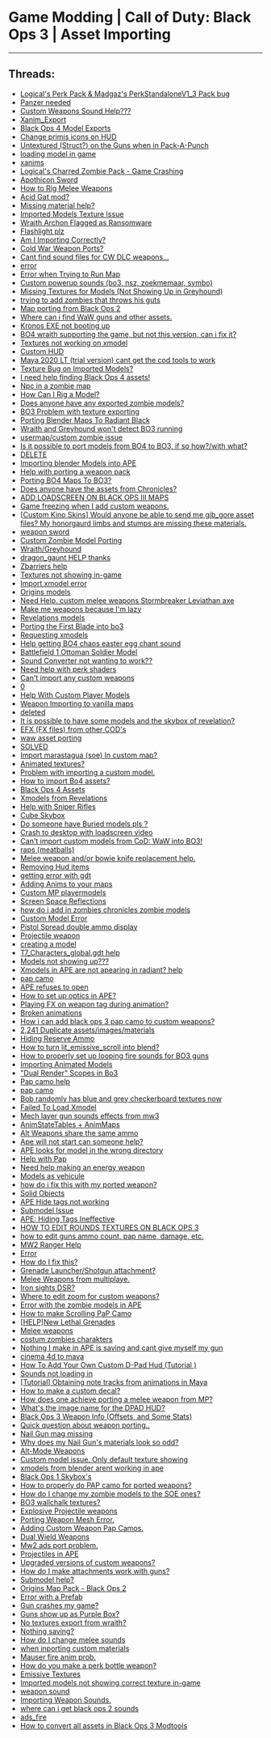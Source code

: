 # Game Modding |  Call of Duty: Black Ops 3 | Asset Importing
---
## Threads:
<ul>
<li><a href="{ '/wiki/threads/3846.html' | relative_url }">Logical's Perk Pack & Madgaz's PerkStandaloneV1_3 Pack bug</a></li>
<li><a href="{ '/wiki/threads/3842.html' | relative_url }">Panzer needed</a></li>
<li><a href="{ '/wiki/threads/3722.html' | relative_url }">Custom Weapons Sound Help???</a></li>
<li><a href="{ '/wiki/threads/3830.html' | relative_url }">Xanim_Export</a></li>
<li><a href="{ '/wiki/threads/3658.html' | relative_url }">Black Ops 4 Model Exports</a></li>
<li><a href="{ '/wiki/threads/3794.html' | relative_url }">Change primis icons on HUD</a></li>
<li><a href="{ '/wiki/threads/3784.html' | relative_url }">Untextured (Struct?) on the Guns when in Pack-A-Punch</a></li>
<li><a href="{ '/wiki/threads/3755.html' | relative_url }">loading model in game</a></li>
<li><a href="{ '/wiki/threads/3771.html' | relative_url }">xanims</a></li>
<li><a href="{ '/wiki/threads/3750.html' | relative_url }">Logical's Charred Zombie Pack - Game Crashing</a></li>
<li><a href="{ '/wiki/threads/3745.html' | relative_url }">Apothicon Sword</a></li>
<li><a href="{ '/wiki/threads/3740.html' | relative_url }">How to Rig Melee Weapons</a></li>
<li><a href="{ '/wiki/threads/3736.html' | relative_url }">Acid Gat mod?</a></li>
<li><a href="{ '/wiki/threads/3724.html' | relative_url }">Missing material help?</a></li>
<li><a href="{ '/wiki/threads/3718.html' | relative_url }">Imported Models Texture Issue</a></li>
<li><a href="{ '/wiki/threads/3715.html' | relative_url }">Wraith Archon Flagged as Ransomware</a></li>
<li><a href="{ '/wiki/threads/3710.html' | relative_url }">Flashlight plz</a></li>
<li><a href="{ '/wiki/threads/3705.html' | relative_url }">Am I Importing Correctly?</a></li>
<li><a href="{ '/wiki/threads/3646.html' | relative_url }">Cold War Weapon Ports?</a></li>
<li><a href="{ '/wiki/threads/3655.html' | relative_url }">Cant find sound files for CW DLC weapons...</a></li>
<li><a href="{ '/wiki/threads/3638.html' | relative_url }">error</a></li>
<li><a href="{ '/wiki/threads/3634.html' | relative_url }">Error when Trying to Run Map</a></li>
<li><a href="{ '/wiki/threads/3555.html' | relative_url }">Custom powerup sounds (bo3, nsz, zoekmemaar, symbo)</a></li>
<li><a href="{ '/wiki/threads/3568.html' | relative_url }">Missing Textures for Models (Not Showing Up in Greyhound)</a></li>
<li><a href="{ '/wiki/threads/3567.html' | relative_url }">trying to add zombies that throws his guts</a></li>
<li><a href="{ '/wiki/threads/2944.html' | relative_url }">Map porting from Black Ops 2</a></li>
<li><a href="{ '/wiki/threads/3513.html' | relative_url }">Where can i find WaW guns and other assets.</a></li>
<li><a href="{ '/wiki/threads/3531.html' | relative_url }">Kronos EXE not booting up</a></li>
<li><a href="{ '/wiki/threads/3480.html' | relative_url }">BO4 wraith supporting the game, but not this version, can i fix it?</a></li>
<li><a href="{ '/wiki/threads/3470.html' | relative_url }">Textures not working on xmodel</a></li>
<li><a href="{ '/wiki/threads/1562.html' | relative_url }">Custom HUD</a></li>
<li><a href="{ '/wiki/threads/3429.html' | relative_url }">Maya 2020 LT (trial version) cant get the cod tools to work</a></li>
<li><a href="{ '/wiki/threads/3427.html' | relative_url }">Texture Bug on Imported Models?</a></li>
<li><a href="{ '/wiki/threads/3414.html' | relative_url }">I need help finding Black Ops 4 assets!</a></li>
<li><a href="{ '/wiki/threads/2822.html' | relative_url }">Npc in a zombie map</a></li>
<li><a href="{ '/wiki/threads/3358.html' | relative_url }">How Can I Rig a Model?</a></li>
<li><a href="{ '/wiki/threads/3159.html' | relative_url }">Does anyone have any exported zombie models?</a></li>
<li><a href="{ '/wiki/threads/3102.html' | relative_url }">BO3 Problem with texture exporting</a></li>
<li><a href="{ '/wiki/threads/3274.html' | relative_url }">Porting Blender Maps To Radiant Black</a></li>
<li><a href="{ '/wiki/threads/3267.html' | relative_url }">Wraith and Greyhound won't detect BO3 running</a></li>
<li><a href="{ '/wiki/threads/3150.html' | relative_url }">usermap/custom zombie issue</a></li>
<li><a href="{ '/wiki/threads/3337.html' | relative_url }">Is it possible to port models from BO4 to BO3, if so how?/with what?</a></li>
<li><a href="{ '/wiki/threads/3325.html' | relative_url }">DELETE</a></li>
<li><a href="{ '/wiki/threads/3286.html' | relative_url }">Importing blender Models into APE</a></li>
<li><a href="{ '/wiki/threads/3277.html' | relative_url }">Help with porting a weapon pack</a></li>
<li><a href="{ '/wiki/threads/3248.html' | relative_url }">Porting BO4 Maps To BO3?</a></li>
<li><a href="{ '/wiki/threads/3250.html' | relative_url }">Does anyone have the assets from Chronicles?</a></li>
<li><a href="{ '/wiki/threads/1560.html' | relative_url }">ADD LOADSCREEN ON BLACK OPS III MAPS</a></li>
<li><a href="{ '/wiki/threads/3164.html' | relative_url }">Game freezing when I add custom weapons.</a></li>
<li><a href="{ '/wiki/threads/3146.html' | relative_url }">[Custom Kino Skins] Would anyone be able to send me gib_gore asset files? My honorgaurd limbs and stumps are missing these materials.</a></li>
<li><a href="{ '/wiki/threads/3139.html' | relative_url }">weapon sword</a></li>
<li><a href="{ '/wiki/threads/3070.html' | relative_url }">Custom Zombie Model Porting</a></li>
<li><a href="{ '/wiki/threads/3068.html' | relative_url }">Wraith/Greyhound</a></li>
<li><a href="{ '/wiki/threads/3065.html' | relative_url }">dragon_gaunt HELP thanks</a></li>
<li><a href="{ '/wiki/threads/3044.html' | relative_url }">Zbarriers help</a></li>
<li><a href="{ '/wiki/threads/2989.html' | relative_url }">Textures not showing in-game</a></li>
<li><a href="{ '/wiki/threads/2980.html' | relative_url }">Import xmodel error</a></li>
<li><a href="{ '/wiki/threads/2963.html' | relative_url }">Origins models</a></li>
<li><a href="{ '/wiki/threads/2959.html' | relative_url }">Need Help. custom melee weapons Stormbreaker Leviathan axe</a></li>
<li><a href="{ '/wiki/threads/2940.html' | relative_url }">Make me weapons because I'm lazy</a></li>
<li><a href="{ '/wiki/threads/2953.html' | relative_url }">Revelations models</a></li>
<li><a href="{ '/wiki/threads/2936.html' | relative_url }">Porting the First Blade into bo3</a></li>
<li><a href="{ '/wiki/threads/2806.html' | relative_url }">Requesting xmodels</a></li>
<li><a href="{ '/wiki/threads/2869.html' | relative_url }">Help getting BO4 chaos easter egg chant sound</a></li>
<li><a href="{ '/wiki/threads/2861.html' | relative_url }">Battlefield 1 Ottoman Soldier Model</a></li>
<li><a href="{ '/wiki/threads/2825.html' | relative_url }">Sound Converter not wanting to work??</a></li>
<li><a href="{ '/wiki/threads/2809.html' | relative_url }">Need help with perk shaders</a></li>
<li><a href="{ '/wiki/threads/2800.html' | relative_url }">Can't import any custom weapons</a></li>
<li><a href="{ '/wiki/threads/2795.html' | relative_url }">0</a></li>
<li><a href="{ '/wiki/threads/2794.html' | relative_url }">Help With Custom Player Models</a></li>
<li><a href="{ '/wiki/threads/2791.html' | relative_url }">Weapon Importing to vanilla maps</a></li>
<li><a href="{ '/wiki/threads/2786.html' | relative_url }">deleted</a></li>
<li><a href="{ '/wiki/threads/2781.html' | relative_url }">It is possible to have some models and the skybox of revelation?</a></li>
<li><a href="{ '/wiki/threads/2776.html' | relative_url }">EFX (FX files) from other COD's</a></li>
<li><a href="{ '/wiki/threads/2774.html' | relative_url }">waw asset porting</a></li>
<li><a href="{ '/wiki/threads/2775.html' | relative_url }">SOLVED</a></li>
<li><a href="{ '/wiki/threads/2760.html' | relative_url }">Import marastagua (soe) In custom map?</a></li>
<li><a href="{ '/wiki/threads/1565.html' | relative_url }">Animated textures?</a></li>
<li><a href="{ '/wiki/threads/2702.html' | relative_url }">Problem with importing a custom model.</a></li>
<li><a href="{ '/wiki/threads/2662.html' | relative_url }">How to import Bo4 assets?</a></li>
<li><a href="{ '/wiki/threads/2725.html' | relative_url }">Black Ops 4 Assets</a></li>
<li><a href="{ '/wiki/threads/2701.html' | relative_url }">Xmodels from Revelations</a></li>
<li><a href="{ '/wiki/threads/2675.html' | relative_url }">Help with Sniper Rifles</a></li>
<li><a href="{ '/wiki/threads/2599.html' | relative_url }">Cube Skybox</a></li>
<li><a href="{ '/wiki/threads/2601.html' | relative_url }">Do someone have Buried models pls ?</a></li>
<li><a href="{ '/wiki/threads/2588.html' | relative_url }">Crash to desktop with loadscreen video</a></li>
<li><a href="{ '/wiki/threads/1567.html' | relative_url }">Can't import custom models from CoD: WaW into BO3!</a></li>
<li><a href="{ '/wiki/threads/1566.html' | relative_url }">raps (meatballs)</a></li>
<li><a href="{ '/wiki/threads/1564.html' | relative_url }">Melee weapon and/or bowie knife replacement help.</a></li>
<li><a href="{ '/wiki/threads/1563.html' | relative_url }">Removing Hud items</a></li>
<li><a href="{ '/wiki/threads/1561.html' | relative_url }">getting error with gdt</a></li>
<li><a href="{ '/wiki/threads/1559.html' | relative_url }">Adding Anims to your maps</a></li>
<li><a href="{ '/wiki/threads/1558.html' | relative_url }">Custom MP playermodels</a></li>
<li><a href="{ '/wiki/threads/1557.html' | relative_url }">Screen Space Reflections</a></li>
<li><a href="{ '/wiki/threads/1556.html' | relative_url }">how do i add in zombies chronicles zombie models</a></li>
<li><a href="{ '/wiki/threads/1555.html' | relative_url }">Custom Model Error</a></li>
<li><a href="{ '/wiki/threads/1554.html' | relative_url }">Pistol Spread double ammo display</a></li>
<li><a href="{ '/wiki/threads/1553.html' | relative_url }">Projectile weapon</a></li>
<li><a href="{ '/wiki/threads/1552.html' | relative_url }">creating a model</a></li>
<li><a href="{ '/wiki/threads/1551.html' | relative_url }">T7_Characters_global.gdt help</a></li>
<li><a href="{ '/wiki/threads/1550.html' | relative_url }">Models not showing up???</a></li>
<li><a href="{ '/wiki/threads/1549.html' | relative_url }">Xmodels in APE are not apearing in radiant? help</a></li>
<li><a href="{ '/wiki/threads/1548.html' | relative_url }">pap camo</a></li>
<li><a href="{ '/wiki/threads/1547.html' | relative_url }">APE refuses to open</a></li>
<li><a href="{ '/wiki/threads/1546.html' | relative_url }">How to set up optics in APE?</a></li>
<li><a href="{ '/wiki/threads/1545.html' | relative_url }">Playing FX on weapon tag during animation?</a></li>
<li><a href="{ '/wiki/threads/1544.html' | relative_url }">Broken animations</a></li>
<li><a href="{ '/wiki/threads/1543.html' | relative_url }">How i can add black ops 3 pap camo to custom weapons?</a></li>
<li><a href="{ '/wiki/threads/1542.html' | relative_url }">2,241 Duplicate assets/images/materials</a></li>
<li><a href="{ '/wiki/threads/1541.html' | relative_url }">Hiding Reserve Ammo</a></li>
<li><a href="{ '/wiki/threads/1540.html' | relative_url }">How to turn lit_emissive_scroll into blend?</a></li>
<li><a href="{ '/wiki/threads/1539.html' | relative_url }">How to properly set up looping fire sounds for BO3 guns</a></li>
<li><a href="{ '/wiki/threads/1538.html' | relative_url }">Importing Animated Models</a></li>
<li><a href="{ '/wiki/threads/1537.html' | relative_url }">"Dual Render" Scopes in Bo3</a></li>
<li><a href="{ '/wiki/threads/1536.html' | relative_url }">Pap camo help</a></li>
<li><a href="{ '/wiki/threads/1535.html' | relative_url }">pap camo</a></li>
<li><a href="{ '/wiki/threads/1534.html' | relative_url }">Bob randomly has blue and grey checkerboard textures now</a></li>
<li><a href="{ '/wiki/threads/1533.html' | relative_url }">Failed To Load Xmodel</a></li>
<li><a href="{ '/wiki/threads/1532.html' | relative_url }">Mech layer gun sounds effects from mw3</a></li>
<li><a href="{ '/wiki/threads/1531.html' | relative_url }">AnimStateTables + AnimMaps</a></li>
<li><a href="{ '/wiki/threads/1530.html' | relative_url }">Alt Weapons share the same ammo</a></li>
<li><a href="{ '/wiki/threads/1529.html' | relative_url }">Ape will not start can someone help?</a></li>
<li><a href="{ '/wiki/threads/1528.html' | relative_url }">APE looks for model in the wrong directory</a></li>
<li><a href="{ '/wiki/threads/1527.html' | relative_url }">Help with Pap</a></li>
<li><a href="{ '/wiki/threads/1526.html' | relative_url }">Need help making an energy weapon</a></li>
<li><a href="{ '/wiki/threads/1525.html' | relative_url }">Models as vehicule</a></li>
<li><a href="{ '/wiki/threads/1524.html' | relative_url }">how do i fix this with my ported weapon?</a></li>
<li><a href="{ '/wiki/threads/1523.html' | relative_url }">Solid Objects</a></li>
<li><a href="{ '/wiki/threads/1522.html' | relative_url }">APE Hide tags not working</a></li>
<li><a href="{ '/wiki/threads/1521.html' | relative_url }">Submodel Issue</a></li>
<li><a href="{ '/wiki/threads/1520.html' | relative_url }">APE: Hiding Tags Ineffective</a></li>
<li><a href="{ '/wiki/threads/1519.html' | relative_url }">HOW TO EDIT ROUNDS TEXTURES ON BLACK OPS 3</a></li>
<li><a href="{ '/wiki/threads/1518.html' | relative_url }">how to edit guns ammo count, pap name, damage, etc.</a></li>
<li><a href="{ '/wiki/threads/1517.html' | relative_url }">MW2 Ranger Help</a></li>
<li><a href="{ '/wiki/threads/1516.html' | relative_url }">Error</a></li>
<li><a href="{ '/wiki/threads/1515.html' | relative_url }">How do I fix this?</a></li>
<li><a href="{ '/wiki/threads/1514.html' | relative_url }">Grenade Launcher/Shotgun attachment?</a></li>
<li><a href="{ '/wiki/threads/1513.html' | relative_url }">Melee Weapons from multiplaye.</a></li>
<li><a href="{ '/wiki/threads/1512.html' | relative_url }">Iron sights DSR?</a></li>
<li><a href="{ '/wiki/threads/1511.html' | relative_url }">Where to edit zoom for custom weapons?</a></li>
<li><a href="{ '/wiki/threads/1510.html' | relative_url }">Error with the zombie models in APE</a></li>
<li><a href="{ '/wiki/threads/1509.html' | relative_url }">How to make Scrolling PaP Camo</a></li>
<li><a href="{ '/wiki/threads/1508.html' | relative_url }">[HELP]New Lethal Grenades</a></li>
<li><a href="{ '/wiki/threads/1507.html' | relative_url }">Melee weapons</a></li>
<li><a href="{ '/wiki/threads/1506.html' | relative_url }">costum zombies charakters</a></li>
<li><a href="{ '/wiki/threads/1505.html' | relative_url }">Nothing I make in APE is saving and cant give myself my gun</a></li>
<li><a href="{ '/wiki/threads/1504.html' | relative_url }">cinema 4d to maya</a></li>
<li><a href="{ '/wiki/threads/1503.html' | relative_url }">How To Add Your Own Custom D-Pad Hud (Tutorial )</a></li>
<li><a href="{ '/wiki/threads/1502.html' | relative_url }">Sounds not loading in</a></li>
<li><a href="{ '/wiki/threads/1501.html' | relative_url }">[Tutorial] Obtaining note tracks from animations in Maya</a></li>
<li><a href="{ '/wiki/threads/1500.html' | relative_url }">How to make a custom decal?</a></li>
<li><a href="{ '/wiki/threads/1499.html' | relative_url }">How does one achieve porting a melee weapon from MP?</a></li>
<li><a href="{ '/wiki/threads/1498.html' | relative_url }">What's the image name for the DPAD HUD?</a></li>
<li><a href="{ '/wiki/threads/1497.html' | relative_url }">Black Ops 3 Weapon Info (Offsets, and Some Stats)</a></li>
<li><a href="{ '/wiki/threads/1496.html' | relative_url }">Quick question about weapon porting..</a></li>
<li><a href="{ '/wiki/threads/1495.html' | relative_url }">Nail Gun mag missing</a></li>
<li><a href="{ '/wiki/threads/1494.html' | relative_url }">Why does my Nail Gun's materials look so odd?</a></li>
<li><a href="{ '/wiki/threads/1493.html' | relative_url }">Alt-Mode Weapons</a></li>
<li><a href="{ '/wiki/threads/1492.html' | relative_url }">Custom model issue. Only default texture showing</a></li>
<li><a href="{ '/wiki/threads/1491.html' | relative_url }">xmodels from blender arent working in ape</a></li>
<li><a href="{ '/wiki/threads/1490.html' | relative_url }">Black Ops 1 Skybox's</a></li>
<li><a href="{ '/wiki/threads/1489.html' | relative_url }">How to properly do PAP camo for ported weapons?</a></li>
<li><a href="{ '/wiki/threads/1488.html' | relative_url }">How do I change my zombie models to the SOE ones?</a></li>
<li><a href="{ '/wiki/threads/1487.html' | relative_url }">BO3 wallchalk textures?</a></li>
<li><a href="{ '/wiki/threads/1486.html' | relative_url }">Explosive Projectile weapons</a></li>
<li><a href="{ '/wiki/threads/1485.html' | relative_url }">Porting Weapon Mesh Error.</a></li>
<li><a href="{ '/wiki/threads/1484.html' | relative_url }">Adding Custom Weapon Pap Camos.</a></li>
<li><a href="{ '/wiki/threads/1483.html' | relative_url }">Dual Wield Weapons</a></li>
<li><a href="{ '/wiki/threads/1482.html' | relative_url }">Mw2 ads port problem.</a></li>
<li><a href="{ '/wiki/threads/1481.html' | relative_url }">Projectiles in APE</a></li>
<li><a href="{ '/wiki/threads/1480.html' | relative_url }">Upgraded versions of custom weapons?</a></li>
<li><a href="{ '/wiki/threads/1479.html' | relative_url }">How do I make attachments work with guns?</a></li>
<li><a href="{ '/wiki/threads/1478.html' | relative_url }">Submodel help?</a></li>
<li><a href="{ '/wiki/threads/1477.html' | relative_url }">Origins Map Pack - Black Ops 2</a></li>
<li><a href="{ '/wiki/threads/1476.html' | relative_url }">Error with a Prefab</a></li>
<li><a href="{ '/wiki/threads/1475.html' | relative_url }">Gun crashes my game?</a></li>
<li><a href="{ '/wiki/threads/1474.html' | relative_url }">Guns show up as Purple Box?</a></li>
<li><a href="{ '/wiki/threads/1473.html' | relative_url }">No textures export from wraith?</a></li>
<li><a href="{ '/wiki/threads/1472.html' | relative_url }">Nothing saving?</a></li>
<li><a href="{ '/wiki/threads/1471.html' | relative_url }">How do I change melee sounds</a></li>
<li><a href="{ '/wiki/threads/1470.html' | relative_url }">when inporting custom materials</a></li>
<li><a href="{ '/wiki/threads/1469.html' | relative_url }">Mauser fire anim prob.</a></li>
<li><a href="{ '/wiki/threads/1468.html' | relative_url }">How do you make a perk bottle weapon?</a></li>
<li><a href="{ '/wiki/threads/1467.html' | relative_url }">Emissive Textures</a></li>
<li><a href="{ '/wiki/threads/1466.html' | relative_url }">Imported models not showing correct texture in-game</a></li>
<li><a href="{ '/wiki/threads/1465.html' | relative_url }">weapon sound</a></li>
<li><a href="{ '/wiki/threads/1464.html' | relative_url }">Importing Weapon Sounds.</a></li>
<li><a href="{ '/wiki/threads/1463.html' | relative_url }">where can i get black ops 2 sounds</a></li>
<li><a href="{ '/wiki/threads/1462.html' | relative_url }">ads_fire</a></li>
<li><a href="{ '/wiki/threads/1461.html' | relative_url }">How to convert all assets in Black Ops 3 Modtools</a></li>
</ul>
